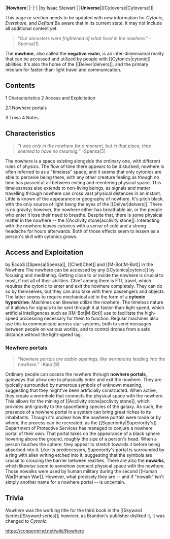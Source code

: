 |**Nowhere**|
|-|-|
|by  Isaac Stewart |
|**Universe**|[[Cytoverse\|Cytoverse]]|

This page or section needs to be updated with new information for *Cytonic*, *Evershore*, and *Defiant*!Be aware that in its current state, it may not include all additional content yet.

>“*Our ancestors were frightened of what lived in the nowhere.*”
\-Spensa[1]


The **nowhere**, also called the **negative realm**, is an inter-dimensional reality that can be accessed and utilized by people with [[Cytonics\|cytonic]] abilities. It's also the home of the [[Delver\|delvers]], and the primary medium for faster-than-light travel and communication.

## Contents

1 Characteristics
2 Access and Exploitation

2.1 Nowhere portals


3 Trivia
4 Notes


## Characteristics
>“*I was only in the nowhere for a moment, but in that place, time seemed to have no meaning.*”
\-Spensa[5]


The nowhere is a space existing alongside the ordinary one, with different rules of physics. The flow of time there appears to be disturbed; nowhere is often referred to as a "timeless" space, and it seems that only cytonics are able to perceive being there, with any other creature feeling as though no time has passed at all between exiting and reentering physical space. This timelessness also extends to non-living beings, as signals and matter travelling through nowhere can cross vast physical distances in an instant.
Little is known of the appearance or geography of nowhere. It's pitch black, with the only source of light being the eyes of the [[Delver\|delvers]]. There is no gravity; however, the nowhere either has breathable air, or the people who enter it lose their need to breathe. Despite that, there is some physical matter in the nowhere -- the [[Acclivity stone\|acclivity stone]].
Interacting with the nowhere leaves cytonics with a sense of cold and a strong headache for hours afterwards. Both of those effects seem to lessen as a person's skill with cytonics grows.

## Access and Exploitation
 by  EccoS  [[Spensa\|Spensa]], [[Chet\|Chet]] and [[M-Bot\|M-Bot]] in the Nowhere
The nowhere can be accessed by any [[Cytonics\|cytonic]] by focusing and meditating. Getting close to or inside the nowhere is crucial to most, if not all of their abilities. Chief among them is FTL travel, which requires the cytonic to enter and exit the nowhere completely. They can do so by themselves, but they can also take with them passengers and objects. The latter seems to require mechanical aid in the form of a **cytonic hyperdrive**.
Machines can likewise utilize the nowhere. The timeless nature of it allows for signals to be sent through it at faster-than-light speed, which artificial intelligences such as [[M-Bot\|M-Bot]] use to facilitate the high-speed processing necessary for them to function. Regular machines also use this to communicate across star systems, both to send messages between people on various worlds, and to control drones from a safe distance without the light-speed lag.

### Nowhere portals
>“*Nowhere portals are stable openings, like wormholes leading into the nowhere.*”
\-Kauri[9]


Ordinary people can access the nowhere through **nowhere portals**, gateways that allow one to physically enter and exit the nowhere. They are typically surrounded by numerous symbols of unknown meaning, suggesting that they might've been artificially constructed. When active, they create a wormhole that connects the physical space with the nowhere. This allows for the mining of [[Acclivity stone\|acclivity stone]], which provides anti-gravity to the spacefaring species of the galaxy. As such, the presence of a nowhere portal in a system can bring great riches to its inhabitants.
Though it's unclear how the nowhere portals were made or by whom, the process can be recreated, as the [[Superiority\|Superiority's]] Department of Protective Services has managed to conjure a nowhere portal of their own. That portal takes on the appearance of a black sphere hovering above the ground, roughly the size of a person's head. When a person touches the sphere, they appear to stretch towards it before being absorbed into it. Like its predecessors, Superiority's portal is surrounded by a ring with alien writing etched into it, suggesting that the symbols are crucial to crossing the barrier between realities.
There are also the **nowalks**, which likewise seem to somehow connect physical space with the nowhere. Those nowalks were used by human military during the second [[Human War\|Human War]]. However, what precisely they are -- and if "nowalk" isn't simply another name for a nowhere portal -- is uncertain.

## Trivia
*Nowhere* was the working title for the third book in the [[Skyward (series)\|Skyward series]]; however, as Brandon's publisher disliked it, it was changed to *Cytonic*.


https://coppermind.net/wiki/Nowhere